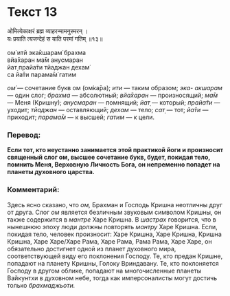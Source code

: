 # Текст 13

ओमित्येकाक्षरं ब्रह्म व्याहरन्मामनुस्मरन् ।  
यः प्रयाति त्यजन्देहं स याति परमां गतिम् ॥१३॥

ом̇ итй эка̄кшарам̇ брахма  
вйа̄харан ма̄м анусмаран  
йат̣ прайа̄ти тйаджан дехам̇  
са йа̄ти парама̄м̇ гатим

_ом̇_ — сочетание букв ом (ом̇ка̄ра); _ити_ — таким образом; _эка- акшарам_ — один слог; _брахма_ — абсолютный; _вйа̄харан_ — произносящий; _ма̄м_ — Меня (Кришну); _анусмаран_ — помнящий; _йат̣_ — который; _прайа̄ти_ — уходит; _тйаджан_ — оставляющий; _дехам_ — тело; _сат̣_ — тот; _йа̄ти_ — приходит; _парама̄м_ — к высшей; _гатим_ — к цели.

### Перевод:

**Если тот, кто неустанно занимается этой практикой йоги и произносит священный слог ом, высшее сочетание букв, будет, покидая тело, помнить Меня, Верховную Личность Бога, он непременно попадет на планеты духовного царства.**

### Комментарий:

Здесь ясно сказано, что _ом,_ Брахман и Господь Кришна неотличны друг от друга. Слог _ом_ является безличным звуковым символом Кришны, он также содержится в _мантре_ Харе Кришна. В _шастрах_ говорится, что в нынешнюю эпоху люди должны повторять _мантру_ Харе Кришна. Если, покидая тело, человек произносит: Харе Кришна, Харе Кришна, Кришна Кришна, Харе Харе/Харе Рама, Харе Рама, Рама Рама, Харе Харе, он обязательно достигнет одной из планет духовного мира, соответствующей виду его поклонения Господу. Те, кто предан Кришне, попадают на планету Кришны, Голоку Вриндавану. Те, кто поклоняется Господу в другом облике, попадают на многочисленные планеты Вайкунтхи в духовном небе, тогда как имперсоналисты могут достичь только _брахмаджьоти._